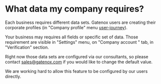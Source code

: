 # What data my company requires?

Each business requires different data sets. Gatenox users are creating their corporate profiles (in "Company profile" menu [user-journey](../../gatenox-guide/user-journey/ "mention")).

Your business may requires all fields or specific set of data. Those requirement are visible in "Settings" menu, on "Company account " tab, in "Verification" section.

Right now those data sets are configured via our consultants, so please contact sales@gatenox.com if you would like to change the default value.

We are working hard to allow this feature to be configured by our users directly.
